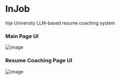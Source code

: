 # InJob
Inje University LLM-based resume coaching system

### Main Page UI
![image](https://github.com/user-attachments/assets/4872d355-f2a0-4bff-abed-d42edc62a043)

### Resume Coaching Page UI
![image](https://github.com/user-attachments/assets/7e904b46-3531-426c-ad05-ac39aa889a92)
